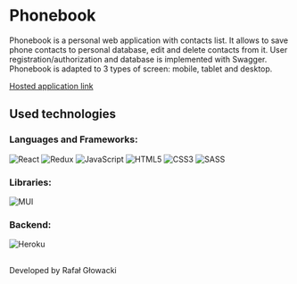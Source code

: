 # Phonebook

Phonebook is a personal web application with contacts list. It allows to save
phone contacts to personal database, edit and delete contacts from it. User
registration/authorization and database is implemented with Swagger. Phonebook
is adapted to 3 types of screen: mobile, tablet and desktop.

[Hosted application link](https://nadiakhoptiuk.github.io/goit-react-hw-08-phonebook/)

## Used technologies

### Languages and Frameworks:

![React](https://img.shields.io/badge/react-%2320232a.svg?style=for-the-badge&logo=react&logoColor=%2361DAFB)
![Redux](https://img.shields.io/badge/redux-%23593d88.svg?style=for-the-badge&logo=redux&logoColor=white)
![JavaScript](https://img.shields.io/badge/javascript-%23323330.svg?style=for-the-badge&logo=javascript&logoColor=%23F7DF1E)
![HTML5](https://img.shields.io/badge/html5-%23E34F26.svg?style=for-the-badge&logo=html5&logoColor=white)
![CSS3](https://img.shields.io/badge/css3-%231572B6.svg?style=for-the-badge&logo=css3&logoColor=white)
![SASS](https://img.shields.io/badge/SASS-hotpink.svg?style=for-the-badge&logo=SASS&logoColor=white)

### Libraries:

![MUI](https://img.shields.io/badge/MUI-%230081CB.svg?style=for-the-badge&logo=mui&logoColor=white)

### Backend:

![Heroku](https://img.shields.io/badge/heroku-%23430098.svg?style=for-the-badge&logo=heroku&logoColor=white)

##

Developed by Rafał Głowacki
